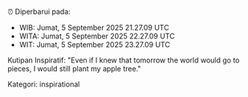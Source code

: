 ⏰ Diperbarui pada:
- WIB: Jumat, 5 September 2025 21.27.09 UTC
- WITA: Jumat, 5 September 2025 22.27.09 UTC
- WIT: Jumat, 5 September 2025 23.27.09 UTC

Kutipan Inspiratif:
"Even if I knew that tomorrow the world would go to pieces, I would still plant my apple tree."


Kategori: inspirational

